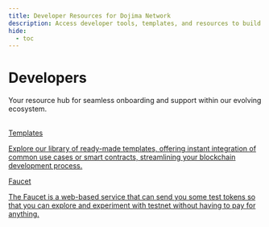 ```yaml
---
title: Developer Resources for Dojima Network
description: Access developer tools, templates, and resources to build and integrate with Dojima Network.
hide:
  - toc
---
```


<style>
   .git-revision-date-localized-plugin, .md-source-file, .md-content__button.md-icon {
      display: none;
   }
</style>

<div class="section-wrapper product-section-head">
   <!-- <div class="hero-image"><img src="../img/developer-1.png" loading="lazy" class="hero-image" style="width: 40%; float: right;"></div> -->
   <div class="hero-left">
      <h1 class="hero-heading">Developers</h1>
      <p class="hero-subtext">Your resource hub for seamless onboarding and support within our evolving ecosystem.</p>
   </div>
   </br>
</div>
<div class="grid-container">
   <div class="grid-item">
      <a href="templates/omni_chain_ERC20/">
         <div class="product-list-item-header">
            <div class="feature-card-heading">Templates</div>
         </div>
         <p class="feature-paragraph">Explore our library of ready-made templates, offering instant integration of common use cases or smart contracts, streamlining your blockchain development process.</p>
      </a>
   </div>
   <div class="grid-item">
      <a href="faucet/">
         <div class="product-list-item-header">
            <div class="feature-card-heading">Faucet</div>
         </div>
         <p class="feature-paragraph">The Faucet is a web-based service that can send you some test tokens so that you can explore and experiment with testnet without having to pay for anything.</p>
      </a>
   </div>
   <!-- <div class="grid-item">
      <a href="developer-dashboard/login/">
         <div class="product-list-item-header">
            <div class="feature-card-heading">Developer Dashboard</div>
         </div>
         <p class="feature-paragraph">Empower your development journey with our intuitive developer dashboard, offering insights, tools, and resources for efficient blockchain integration and application management.</p>
      </a>
   </div> -->
</div>
</div>
